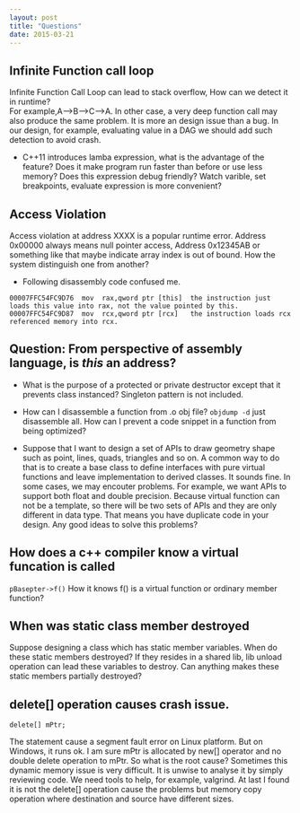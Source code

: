 ```yaml
---
layout: post
title: "Questions" 
date: 2015-03-21
---
```


## Infinite Function call loop

  Infinite Function Call Loop can lead to stack overflow, How can we detect it in runtime?   
  For example,A-->B-->C-->A. In other case, a very deep function call may also produce
  the same problem. It is more an design issue than a bug. In our design, for example,
  evaluating value in a DAG we should add such detection to avoid crash.

- C++11 introduces lamba expression, what is the advantage of the feature? Does it make program 
  run faster than before or use less memory? Does this expression debug friendly? Watch varible,
  set breakpoints, evaluate expression is more convenient?   

## Access Violation

  Access violation at address XXXX is a popular runtime error. Address 0x00000 always means 
  null pointer access, Address 0x12345AB or something like that maybe indicate array index is 
  out of bound. How the system distinguish one from another?

- Following disassembly code confused me. 

```
00007FFC54FC9D76  mov  rax,qword ptr [this]  the instruction just loads this value into rax, not the value pointed by this.
00007FFC54FC9D87  mov  rcx,qword ptr [rcx]   the instruction loads rcx referenced memory into rcx. 
```

## Question: From perspective of assembly language, is *this* an address?	

- What is the purpose of a protected or private destructor except that it prevents
  class instanced? Singleton pattern is not included.

- How can I disassemble a function from .o obj file? `objdump -d` just disassemble all. 
  How can I prevent a code snippet in a function from being optimized?

- Suppose that I want to design a set of APIs to draw geometry shape such as point,
  lines, quads, triangles and so on. A common way to do that is to create a base 
  class to define interfaces with pure virtual functions and leave implementation 
  to derived classes. It sounds fine. In some cases, we may encouter problems. For 
  example, we want APIs to support both float and double precision. Because virtual 
  function can not be a template, so there will be two sets of APIs and they are only 
  different in data type. That means you have duplicate code in your design. Any good 
  ideas to solve this problems? 

## How does a c++ compiler know a virtual funcation is called

  `pBasepter->f()` How it knows f() is a virtual function or
  ordinary member function?
 
## When was static class member destroyed

  Suppose designing a class which has static member variables. When do these static members
  destroyed? If they resides in a shared lib, lib unload operation can lead these variables 
  to destroy. Can anything makes these static members partially destroyed?

## delete[] operation causes crash issue.

```
delete[] mPtr;
```

The statement cause a segment fault error on Linux platform. But on Windows, it runs ok.
I am sure mPtr is allocated by new[] operator and no double delete operation to mPtr.
So what is the root cause?
Sometimes this dynamic memory issue is very difficult. It is unwise to analyse it by 
simply reviewing code. We need tools to help, for example, valgrind. At last I found
it is not the delete[] operation cause the problems but memory copy operation where 
destination and source have different sizes.

